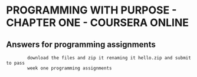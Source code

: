 #	PROGRAMMING WITH PURPOSE - CHAPTER ONE - COURSERA ONLINE
##		Answers for programming assignments
			
			download the files and zip it renaming it hello.zip and submit to pass 
			week one programming assignments

